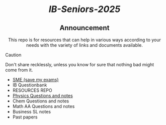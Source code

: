 <div align="center">

  # ***IB-Seniors-2025***
  
  ## Announcement
  This repo is for resources that can help in various ways according to your needs with the variety of links and documents available.
  
</div>

> [!CAUTION]
> Don't share recklessly, unless you know for sure that nothing bad might come from it.

- [SME (save my exams)](https://github.com/ahmedosama160/IB-Seniors-2025/blob/main/SME.md)
- IB Questionbank
- RESOURCES REPO
- [Physics Questions and notes](https://github.com/ahmedosama160/IB-Seniors-2025/blob/main/Physics%20Questions%20and%20notes.md)
- Chem Questions and notes
- Math AA Questions and notes
- Business SL notes
- Past papers
